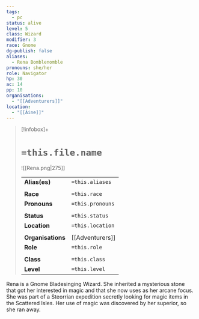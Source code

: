 ```yaml
---
tags:
  - pc
status: alive
level: 5
class: Wizard
modifier: 3
race: Gnome
dg-publish: false
aliases:
  - Rena Bomblenomble
pronouns: she/her
role: Navigator
hp: 30
ac: 14
pp: 10
organisations:
  - "[[Adventurers]]"
location:
  - "[[Áine]]"
---
```


> [!infobox]+
> 
> # `=this.file.name`
> ![[Rena.png|275]]
> 
> | | |
> | --- | --- |
> | **Alias(es)** | `=this.aliases` |
> | | | 
> | **Race** | `=this.race` |
> | **Pronouns** | `=this.pronouns` |
> | | | 
> | **Status** | `=this.status` | 
> | **Location** | `=this.location` |
> | | | 
> | **Organisations** | [[Adventurers]] |
> | **Role** | `=this.role` |
> | | | 
> | **Class** | `=this.class` |
> | **Level** | `=this.level` | 

Rena is a Gnome Bladesinging Wizard. She inherited a mysterious stone that got her interested in magic and that she now uses as her arcane focus. She was part of a Steorrian expedition secretly looking for magic items in the Scattered Isles. Her use of magic was discovered by her superior, so she ran away.